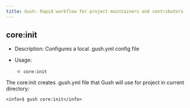 ```yaml
---
title: Gush: Rapid workflow for project maintainers and contributors
---
```

core:init
---------

* Description: Configures a local .gush.yml config file
* Usage:

  * `core:init`

The <info>core:init</info> creates .gush.yml file that Gush will use for project in current directory:

    <info>$ gush core:init</info>



